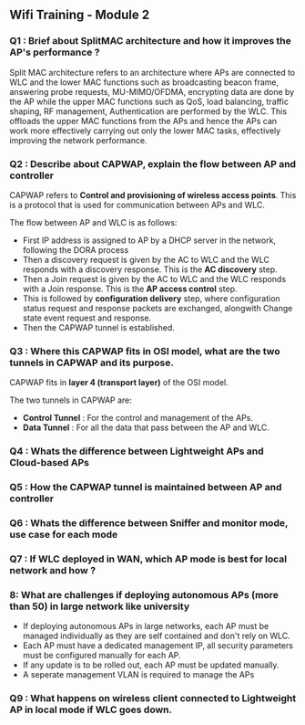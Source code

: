 ## Wifi Training - Module 2


### Q1 : Brief about SplitMAC architecture and how it improves the AP's performance ?

Split MAC architecture refers to an architecture where APs are connected to WLC and the lower MAC functions such as broadcasting beacon frame, answering probe requests, MU-MIMO/OFDMA, encrypting data are done by the AP while the upper MAC functions such as QoS, load balancing, traffic shaping, RF management, Authentication are performed by the WLC. This offloads the upper MAC functions from the APs and hence the APs can work more effectively carrying out only the lower MAC tasks, effectively improving the network performance. 

### Q2 : Describe about CAPWAP, explain the flow between AP and controller
CAPWAP refers to **Control and provisioning of wireless access points**. This is a protocol that is used for communication between APs and WLC.

The flow between AP and WLC is as follows:
- First IP address is assigned to AP by a DHCP server in the network, following the DORA process
- Then a discovery request is given by the AC to WLC and the WLC responds with a discovery response. This is the **AC discovery** step.
- Then a Join request is given by the AC to WLC and the WLC responds with a Join response. This is the **AP access control** step.
- This is followed by **configuration delivery** step, where configuration status request and response packets are exchanged, alongwith Change state event request and response.
- Then the CAPWAP tunnel is established.

### Q3 : Where this CAPWAP fits in OSI model, what are the two tunnels in CAPWAP and its purpose.

CAPWAP fits in **layer 4 (transport layer)** of the OSI model. 

The two tunnels in CAPWAP are:
- **Control Tunnel** : For the control and management of the APs. 
- **Data Tunnel** : For all the data that pass between the AP and WLC.

### Q4 : Whats the difference between Lightweight APs and Cloud-based APs



### Q5 : How the CAPWAP tunnel is maintained between AP and controller

### Q6 : Whats the difference between Sniffer and monitor mode, use case for each mode

### Q7 : If WLC deployed in WAN, which AP mode is best for local network and how ?

### 8: What are challenges if deploying autonomous APs (more than 50) in large network like university
- If deploying autonomous APs in large networks, each AP must be managed individually as they are self contained and don't rely on WLC. 
- Each AP must have a dedicated management IP, all security parameters must be configured manually for each AP.
- If any update is to be rolled out, each AP must be updated manually.
- A seperate management VLAN is required to manage the APs

### Q9 : What happens on wireless client connected to Lightweight AP in local mode if WLC goes down.